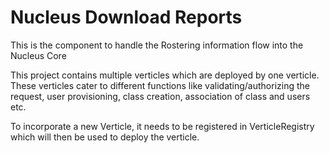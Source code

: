 Nucleus Download Reports
=========================

This is the component to handle the Rostering information flow into the Nucleus Core

This project contains multiple verticles which are deployed by one verticle. These verticles cater to different
functions like validating/authorizing the request, user provisioning, class creation, association of class and 
users etc.

To incorporate a new Verticle, it needs to be registered in VerticleRegistry which will then be used to deploy 
the verticle.

